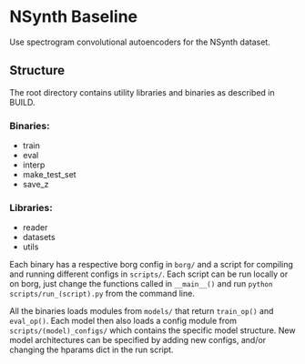 # NSynth Baseline

Use spectrogram convolutional autoencoders for the NSynth dataset.

## Structure

The root directory contains utility libraries and binaries as described in
BUILD.

### Binaries:

*   train
*   eval
*   interp
*   make_test_set
*   save_z

### Libraries:

*   reader
*   datasets
*   utils

Each binary has a respective borg config in `borg/` and a script for compiling
and running different configs in `scripts/`. Each script can be run locally or
on borg, just change the functions called in `__main__()` and run `python
scripts/run_(script).py` from the command line.

All the binaries loads modules from `models/` that return `train_op()` and
`eval_op()`. Each model then also loads a config module from
`scripts/(model)_configs/` which contains the specific model structure. New
model architectures can be specified by adding new configs, and/or changing the
hparams dict in the run script.
